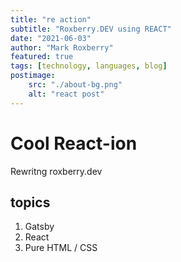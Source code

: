 ```yaml
---
title: "re action"
subtitle: "Roxberry.DEV using REACT"
date: "2021-06-03"
author: "Mark Roxberry"
featured: true
tags: [technology, languages, blog]
postimage: 
    src: "./about-bg.png"
    alt: "react post"
---
```


# Cool React-ion

Rewritng roxberry.dev

## topics

1. Gatsby
2. React
3. Pure HTML / CSS